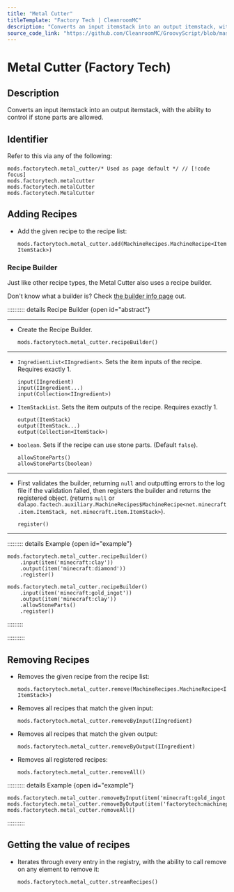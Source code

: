 ```yaml
---
title: "Metal Cutter"
titleTemplate: "Factory Tech | CleanroomMC"
description: "Converts an input itemstack into an output itemstack, with the ability to control if stone parts are allowed."
source_code_link: "https://github.com/CleanroomMC/GroovyScript/blob/master/src/main/java/com/cleanroommc/groovyscript/compat/mods/factorytech/MetalCutter.java"
---
```


# Metal Cutter (Factory Tech)

## Description

Converts an input itemstack into an output itemstack, with the ability to control if stone parts are allowed.

## Identifier

Refer to this via any of the following:

```groovy:no-line-numbers {1}
mods.factorytech.metal_cutter/* Used as page default */ // [!code focus]
mods.factorytech.metalcutter
mods.factorytech.metalCutter
mods.factorytech.MetalCutter
```


## Adding Recipes

- Add the given recipe to the recipe list:

    ```groovy:no-line-numbers
    mods.factorytech.metal_cutter.add(MachineRecipes.MachineRecipe<ItemStack, ItemStack>)
    ```


### Recipe Builder

Just like other recipe types, the Metal Cutter also uses a recipe builder.

Don't know what a builder is? Check [the builder info page](../../getting_started/builder.md) out.

:::::::::: details Recipe Builder {open id="abstract"}

---

- Create the Recipe Builder.

    ```groovy:no-line-numbers
    mods.factorytech.metal_cutter.recipeBuilder()
    ```

---

- `IngredientList<IIngredient>`. Sets the item inputs of the recipe. Requires exactly 1.

    ```groovy:no-line-numbers
    input(IIngredient)
    input(IIngredient...)
    input(Collection<IIngredient>)
    ```

- `ItemStackList`. Sets the item outputs of the recipe. Requires exactly 1.

    ```groovy:no-line-numbers
    output(ItemStack)
    output(ItemStack...)
    output(Collection<ItemStack>)
    ```

- `boolean`. Sets if the recipe can use stone parts. (Default `false`).

    ```groovy:no-line-numbers
    allowStoneParts()
    allowStoneParts(boolean)
    ```

---

- First validates the builder, returning `null` and outputting errors to the log file if the validation failed, then registers the builder and returns the registered object. (returns `null` or `dalapo.factech.auxiliary.MachineRecipes$MachineRecipe<net.minecraft.item.ItemStack, net.minecraft.item.ItemStack>`).

    ```groovy:no-line-numbers
    register()
    ```

---

::::::::: details Example {open id="example"}
```groovy:no-line-numbers
mods.factorytech.metal_cutter.recipeBuilder()
    .input(item('minecraft:clay'))
    .output(item('minecraft:diamond'))
    .register()

mods.factorytech.metal_cutter.recipeBuilder()
    .input(item('minecraft:gold_ingot'))
    .output(item('minecraft:clay'))
    .allowStoneParts()
    .register()
```

:::::::::

::::::::::

## Removing Recipes

- Removes the given recipe from the recipe list:

    ```groovy:no-line-numbers
    mods.factorytech.metal_cutter.remove(MachineRecipes.MachineRecipe<ItemStack, ItemStack>)
    ```

- Removes all recipes that match the given input:

    ```groovy:no-line-numbers
    mods.factorytech.metal_cutter.removeByInput(IIngredient)
    ```

- Removes all recipes that match the given output:

    ```groovy:no-line-numbers
    mods.factorytech.metal_cutter.removeByOutput(IIngredient)
    ```

- Removes all registered recipes:

    ```groovy:no-line-numbers
    mods.factorytech.metal_cutter.removeAll()
    ```

:::::::::: details Example {open id="example"}
```groovy:no-line-numbers
mods.factorytech.metal_cutter.removeByInput(item('minecraft:gold_ingot'))
mods.factorytech.metal_cutter.removeByOutput(item('factorytech:machinepart:20'))
mods.factorytech.metal_cutter.removeAll()
```

::::::::::

## Getting the value of recipes

- Iterates through every entry in the registry, with the ability to call remove on any element to remove it:

    ```groovy:no-line-numbers
    mods.factorytech.metal_cutter.streamRecipes()
    ```
